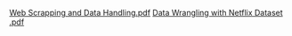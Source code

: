 [Web Scrapping and Data Handling.pdf](https://github.com/user-attachments/files/22705667/Web.Scrapping.and.Data.Handling.pdf)
[Data Wrangling with Netflix Dataset .pdf](https://github.com/user-attachments/files/22705668/Data.Wrangling.with.Netflix.Dataset.pdf)

